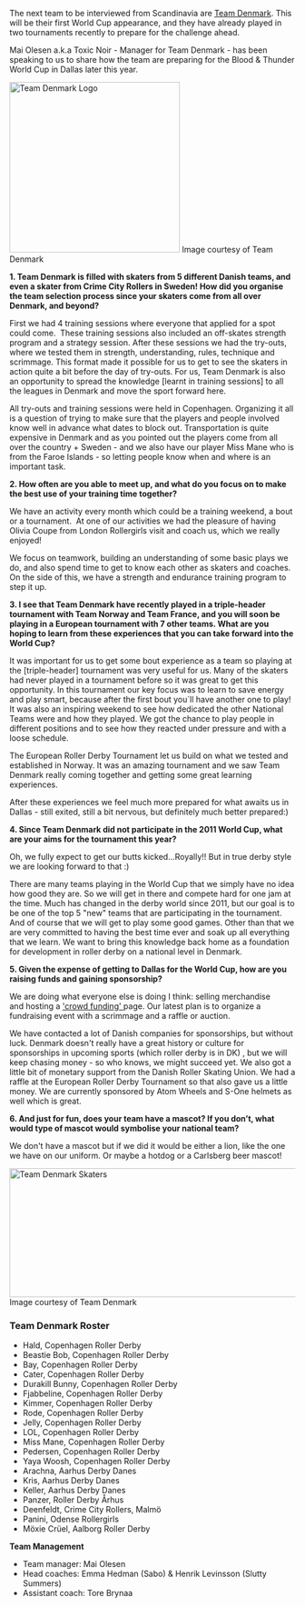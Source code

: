<html><body><p>The next team to be interviewed from Scandinavia are <a title="Team Denmark on Facebook" href="https://www.facebook.com/pages/Team-Denmark-Roller-Derby/675984235754356" target="_blank">Team Denmark</a>. This will be their first World Cup appearance, and they have already played in two tournaments recently to prepare for the challenge ahead.

Mai Olesen a.k.a Toxic Noir - Manager for Team Denmark - has been speaking to us to share how the team are preparing for the Blood &amp; Thunder World Cup in Dallas later this year.

<a href="/2014/09/team-denmark-logo.png"><img class="wp-image-3911 size-medium" src="https://www.scottishrollerderbyblog.com/2014/09/team-denmark-logo.png?w=300" alt="Team Denmark Logo" width="300" height="300"></a> Image courtesy of Team Denmark

<strong>1. Team Denmark is filled with skaters from 5 different Danish teams, and even a skater from Crime City Rollers in Sweden! How did you organise the team selection process since your skaters come from all over Denmark, and beyond?</strong>

First we had 4 training sessions where everyone that applied for a spot could come.  These training sessions also included an off-skates strength program and a strategy session. After these sessions we had the try-outs, where we tested them in strength, understanding, rules, technique and scrimmage. This format made it possible for us to get to see the skaters in action quite a bit before the day of try-outs. For us, Team Denmark is also an opportunity to spread the knowledge [learnt in training sessions] to all the leagues in Denmark and move the sport forward here.

All try-outs and training sessions were held in Copenhagen. Organizing it all is a question of trying to make sure that the players and people involved know well in advance what dates to block out. Transportation is quite expensive in Denmark and as you pointed out the players come from all over the country + Sweden - and we also have our player Miss Mane who is from the Faroe Islands - so letting people know when and where is an important task.

<strong>2. How often are you able to meet up, and what do you focus on to make the best use of your training time together?</strong>

We have an activity every month which could be a training weekend, a bout or a tournament.  At one of our activities we had the pleasure of having Olivia Coupe from London Rollergirls visit and coach us, which we really enjoyed!

We focus on teamwork, building an understanding of some basic plays we do, and also spend time to get to know each other as skaters and coaches. On the side of this, we have a strength and endurance training program to step it up.

<strong>3. I see that Team Denmark have recently played in a triple-header tournament with Team Norway and Team France, and you will soon be playing in a European tournament with 7 other teams. What are you hoping to learn from these experiences that you can take forward into the World Cup?</strong>

It was important for us to get some bout experience as a team so playing at the [triple-header] tournament was very useful for us. Many of the skaters had never played in a tournament before so it was great to get this opportunity. In this tournament our key focus was to learn to save energy and play smart, because after the first bout you´ll have another one to play! It was also an inspiring weekend to see how dedicated the other National Teams were and how they played. We got the chance to play people in different positions and to see how they reacted under pressure and with a loose schedule.

The European Roller Derby Tournament let us build on what we tested and established in Norway. It was an amazing tournament and we saw Team Denmark really coming together and getting some great learning experiences.

After these experiences we feel much more prepared for what awaits us in Dallas - still exited, still a bit nervous, but definitely much better prepared:)

<strong>4. Since Team Denmark did not participate in the 2011 World Cup, what are your aims for the tournament this year?</strong>

Oh, we fully expect to get our butts kicked...Royally!! But in true derby style we are looking forward to that :)

There are many teams playing in the World Cup that we simply have no idea how good they are. So we will get in there and compete hard for one jam at the time. Much has changed in the derby world since 2011, but our goal is to be one of the top 5 "new" teams that are participating in the tournament. And of course that we will get to play some good games. Other than that we are very committed to having the best time ever and soak up all everything that we learn. We want to bring this knowledge back home as a foundation for development in roller derby on a national level in Denmark.

<strong>5. Given the expense of getting to Dallas for the World Cup, how are you raising funds and gaining sponsorship?</strong>

We are doing what everyone else is doing I think: selling merchandise and hosting a <a title="Donate to Team Denmark" href="https://www.indiegogo.com/projects/send-roller-derby-all-stars-denmark-to-world-cup" target="_blank">'crowd funding' </a>page. Our latest plan is to organize a fundraising event with a scrimmage and a raffle or auction.

We have contacted a lot of Danish companies for sponsorships, but without luck. Denmark doesn't really have a great history or culture for sponsorships in upcoming sports (which roller derby is in DK) , but we will keep chasing money - so who knows, we might succeed yet. We also got a little bit of monetary support from the Danish Roller Skating Union. We had a raffle at the European Roller Derby Tournament so that also gave us a little money. We are currently sponsored by Atom Wheels and S-One helmets as well which is great.

<strong>6. And just for fun, does your team have a mascot? If you don’t, what would type of mascot would symbolise your national team?</strong>

We don't have a mascot but if we did it would be either a lion, like the one we have on our uniform. Or maybe a hotdog or a Carlsberg beer mascot!

<a href="/2014/09/team-denmark-skaters.png"><img class="size-full wp-image-3912" src="http://www.scottishrollerderbyblog.com/2014/09/team-denmark-skaters.png" alt="Team Denmark Skaters" width="614" height="227"></a> Image courtesy of Team Denmark
</p><h3><strong>Team Denmark Roster</strong></h3>
<ul>
	<li>Hald, Copenhagen Roller Derby</li>
	<li>Beastie Bob, Copenhagen Roller Derby</li>
	<li>Bay, Copenhagen Roller Derby</li>
	<li>Cater, Copenhagen Roller Derby</li>
	<li>Durakill Bunny, Copenhagen Roller Derby</li>
	<li>Fjabbeline, Copenhagen Roller Derby</li>
	<li>Kimmer, Copenhagen Roller Derby</li>
	<li>Rode, Copenhagen Roller Derby</li>
	<li>Jelly, Copenhagen Roller Derby</li>
	<li>LOL, Copenhagen Roller Derby</li>
	<li>Miss Mane, Copenhagen Roller Derby</li>
	<li>Pedersen, Copenhagen Roller Derby</li>
	<li>Yaya Woosh, Copenhagen Roller Derby</li>
	<li>Arachna, Aarhus Derby Danes</li>
	<li>Kris, Aarhus Derby Danes</li>
	<li>Keller, Aarhus Derby Danes</li>
	<li>Panzer, Roller Derby Århus</li>
	<li>Deenfeldt, Crime City Rollers, Malmö</li>
	<li>Panini, Odense Rollergirls</li>
	<li>Möxie Crüel, Aalborg Roller Derby</li>
</ul>
<strong>Team Management</strong>
<ul>
	<li>Team manager: Mai Olesen</li>
	<li>Head coaches: Emma Hedman (Sabo) &amp; Henrik Levinsson (Slutty Summers)</li>
	<li>Assistant coach: Tore Brynaa</li>
</ul></body></html>

